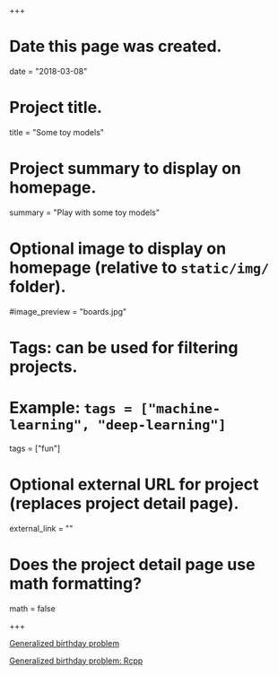 +++
# Date this page was created.
date = "2018-03-08"

# Project title.
title = "Some toy models"

# Project summary to display on homepage.
summary = "Play with some toy models"

# Optional image to display on homepage (relative to `static/img/` folder).
#image_preview = "boards.jpg"

# Tags: can be used for filtering projects.
# Example: `tags = ["machine-learning", "deep-learning"]`
tags = ["fun"]

# Optional external URL for project (replaces project detail page).
external_link = ""

# Does the project detail page use math formatting?
math = false

+++

[Generalized birthday problem](https://changyuchang.netlify.com/post/generalized-birthday-problem/)

[Generalized birthday problem: Rcpp](https://changyuchang.netlify.com/post/generalized-birthday-problem-rcpp/)


